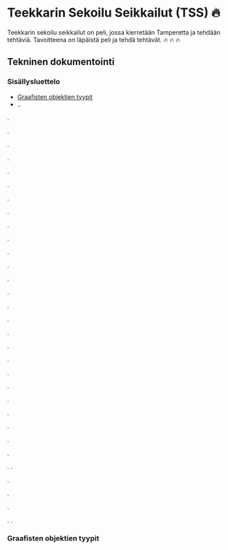 # Teekkarin Sekoilu Seikkailut (TSS) 🔥

Teekkarin sekoilu seikkailut on peli, jossa kierretään Tamperetta ja tehdään tehtäviä. Tavoitteena on läpäistä peli ja tehdä tehtävät. 🔥 🔥 🔥

## Tekninen dokumentointi

### Sisällysluettelo

- [Graafisten objektien tyypit](graafisten-objektien-tyypit)
- ..

.

.

.

.

.

.

.

.

.

.

.

.

.

.

.

.

.

.

.

.

.

.

.

.

.

.

.
.

.

.

.

.
.


### Graafisten objektien tyypit
